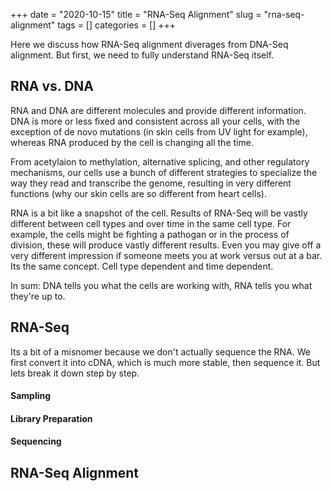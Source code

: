 +++ 
date = "2020-10-15"
title = "RNA-Seq Alignment"
slug = "rna-seq-alignment"
tags = []
categories = []
+++

Here we discuss how RNA-Seq alignment diverages from DNA-Seq alignment. But first, we need to fully understand RNA-Seq itself. 


## RNA vs. DNA 

RNA and DNA are different molecules and provide different information. DNA is more or less fixed and consistent across all your cells, with the exception of de novo mutations (in skin cells from UV light for example), whereas RNA produced by the cell is changing all the time.

From acetylaion to methylation, alternative splicing, and other regulatory mechanisms, our cells use a bunch of different strategies to specialize the way they read and transcribe the genome, resulting in very different functions (why our skin cells are so different from heart cells).

RNA is a bit like a snapshot of the cell. Results of RNA-Seq will be vastly different between cell types and over time in the same cell type. For example, the cells might be fighting a pathogan or in the process of division, these will produce vastly different results. Even you may give off a very different impression if someone meets you at work versus out at a bar. Its the same concept. Cell type dependent and time dependent.

In sum: DNA tells you what the cells are working with, RNA tells you what they're up to.


## RNA-Seq

Its a bit of a misnomer because we don't actually sequence the RNA. We first convert it into cDNA, which is much more stable, then sequence it. But lets break it down step by step.

#### Sampling

#### Library Preparation

#### Sequencing


## RNA-Seq Alignment





